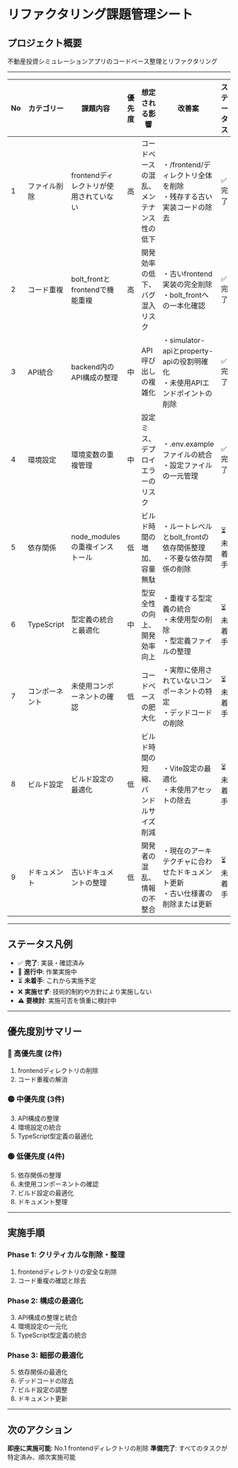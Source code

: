 # リファクタリング課題管理シート

## プロジェクト概要
不動産投資シミュレーションアプリのコードベース整理とリファクタリング

---

| No | カテゴリー | 課題内容 | 優先度 | 想定される影響 | 改善案 | ステータス |
|----|-----------|----------|--------|----------------|--------|-----------|
| 1 | ファイル削除 | frontendディレクトリが使用されていない | 高 | コードベースの混乱、メンテナンス性の低下 | ・/frontend/ディレクトリ全体を削除<br>・残存する古い実装コードの除去 | ✅完了 |
| 2 | コード重複 | bolt_frontとfrontendで機能重複 | 高 | 開発効率の低下、バグ混入リスク | ・古いfrontend実装の完全削除<br>・bolt_frontへの一本化確認 | ✅完了 |
| 3 | API統合 | backend内のAPI構成の整理 | 中 | API呼び出しの複雑化 | ・simulator-apiとproperty-apiの役割明確化<br>・未使用APIエンドポイントの削除 | ✅完了 |
| 4 | 環境設定 | 環境変数の重複管理 | 中 | 設定ミス、デプロイエラーのリスク | ・.env.exampleファイルの統合<br>・設定ファイルの一元管理 | ✅完了 |
| 5 | 依存関係 | node_modulesの重複インストール | 低 | ビルド時間の増加、容量無駄 | ・ルートレベルとbolt_frontの依存関係整理<br>・不要な依存関係の削除 | ⏳未着手 |
| 6 | TypeScript | 型定義の統合と最適化 | 中 | 型安全性の向上、開発効率向上 | ・重複する型定義の統合<br>・未使用型の削除<br>・型定義ファイルの整理 | ⏳未着手 |
| 7 | コンポーネント | 未使用コンポーネントの確認 | 低 | コードベースの肥大化 | ・実際に使用されていないコンポーネントの特定<br>・デッドコードの削除 | ⏳未着手 |
| 8 | ビルド設定 | ビルド設定の最適化 | 低 | ビルド時間の短縮、バンドルサイズ削減 | ・Vite設定の最適化<br>・未使用アセットの除去 | ⏳未着手 |
| 9 | ドキュメント | 古いドキュメントの整理 | 低 | 開発者の混乱、情報の不整合 | ・現在のアーキテクチャに合わせたドキュメント更新<br>・古い仕様書の削除または更新 | ⏳未着手 |

---

## ステータス凡例
- ✅ **完了**: 実装・確認済み
- 🔄 **進行中**: 作業実施中
- ⏳ **未着手**: これから実施予定
- ❌ **実施せず**: 技術的制約や方針により実施しない
- ⚠️ **要検討**: 実施可否を慎重に検討中

---

## 優先度別サマリー

### 🔴 高優先度 (2件)
1. frontendディレクトリの削除
2. コード重複の解消

### 🟡 中優先度 (3件)  
3. API構成の整理
4. 環境設定の統合
6. TypeScript型定義の最適化

### 🟢 低優先度 (4件)
5. 依存関係の整理
7. 未使用コンポーネントの確認
8. ビルド設定の最適化
9. ドキュメント整理

---

## 実施手順

### Phase 1: クリティカルな削除・整理
1. frontendディレクトリの安全な削除
2. コード重複の確認と除去

### Phase 2: 構成の最適化
3. API構成の整理と統合
4. 環境設定の一元化
6. TypeScript型定義の統合

### Phase 3: 細部の最適化
5. 依存関係の最適化
7. デッドコードの除去
8. ビルド設定の調整
9. ドキュメント更新

---

## 次のアクション
**即座に実施可能**: No.1 frontendディレクトリの削除
**準備完了**: すべてのタスクが特定済み、順次実施可能